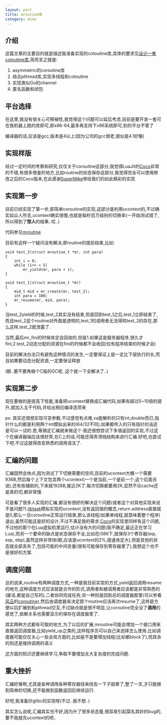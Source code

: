```yaml
---
layout: post
title: mroutine库
category: mine
---
```


## 介绍

这篇文章的主要目的就是描述我准备实现的cotoutine库,具体的要求见[设计一套cotoutine库](/coroutine_code),简而言之就是:

1. asymmetric的coroutine库
2. 结合pthread库,实现多线程和cotoutine
3. 实现类似Go的channel
4. 匿名函数和闭包

## 平台选择

在这里,我没有很关心可移植性,我觉得这个问题可以延后考虑,目前是要开发一套可在我机器上跑的库即可,即x86-64,最多再支持下x86系统即可,别的平台不管了

编译器的话,应该是gcc,版本是4以上(因为公司的gcc很老,貌似是4.1好像)

## 实现样版

经过一定时间的考察和研究,仅仅关于coroutine这部分,我觉得LuaJit的[Coco][coco]非常的不错,有很多借鉴的地方,比如routine的状态保存这部分,我觉得完全可以使用修改之后的Coco版本,在此感谢[SuperMike][mike]带给我们的如此精彩的实现

## 实现第一步

目前已经实现了第一步,即简单coroutine的实现,这部分是利用ucontext的,不过确实如众人所言,ucontext确实很慢,也就是每秒百万级别的切换率(一开始测试错了,所以得到了**惊人**的结果..哎..)

代码参见[mroutine][mroutine]

目前有这样一个疑问没有解决,即routine的提前结束,比如:

    void test_2(struct mroutine_t *mr, int para)
    {
        int i = 0;
        while (i++ < 5)
            mr_yield(mr, para + i);
    }

    void test_1(struct mroutine_t *mr)
    {
        mid_t mid = mr_create(mr, test_2);
        int para = 100;
        mr_resume(mr, mid, para);
    }

当test_2yield的时候,test_2其实没有结束,但是回到test_1之后,test_1立即结束了,而且test_2这个routine对外面是透明的,test_1的调用者无法得知test_2的存在,那么这样,test_2就泄露了.

当然,最后mr_fini的时候肯定会回收的,但是1.如果这是服务器程序,很久才fini;2.test_2动态分配的资源在fini的时候都不会收回(仅有程序结束的时候才会)

目前的解决办法只有避免这种情况的发生,一定要保证上层一定比下层执行的长,而且如果要动态分配资源,一定要保证释放

(额..要不要再做个C版的GC呢..这个就一下全解决了..)

## 实现第二步

现在要做的是提高下性能,准备把ucontext替换成汇编代码,如果有超过5~10倍的提升,就加入主干代码,并给出相应编译选项来

ps: 其实还很想实现可变参数,不过感觉有点难,va能解析的只有int,double而已,指针什么的都是利用两个int模拟出来的(64/32不同),如果都传入的只有指针的话还是可以一试的.恩,等搞定汇编就来做这个.我还很想尝试下多值返回的实现,不过这个在编译器端应该很好弄,在C上的话,可能还得弄清栈结构来进行汇编.好吧,也尝试下吧,不过这就得改变熟悉的调用语法了.

## 汇编的问题

汇编固然会快点,因为测试了下切换需要的空间,目前的ucontext大概一个需要936B,然后每个上下文包含两个ucontext(一个是当前,一个是前一个,这个后面另说),还有些辅助的,下来就1928B,接近2K了.每次切换都要用2K,显然不论cache还是真的切,都非常慢.

可是看了很多人实现的汇编,都没有很好的解决这个问题(或者这个对其他实现来说不是问题?).[libtask][libtask]模拟实现的ucontext,没有返回值的概念,return address直接就是0,那么一旦coroutine正常运行结束,那么该线程(如果单线程,就意味着整个程序)退出,虽然可能这是好的设计,不过不满足我的需求.[Coco][coco]的实现里同样有这个问题,不过他的那个在Lua虚拟机里运行,估计没有大的问题(我不确定,最近正在学习Lua),而另一个要命的缺点是状态保存不全,比如在i386下,就保存3个寄存器(eip, esp, ebp),虽然这样非常快(额,应该是ucontext的2%,提速肯定大),但是其他的状态就全部丢失了,包括可能的中间变量(很有可能保存到寄存器里了),我想这个也不是很好的方案.

## 调度问题

总的说来,routine有两种调度方式,一种是我目前实现的方式,yield返回调用resume的地方,这种调度方式应该就是合作的形式,调用者和被调用者应该都是非常熟悉的(废话,都是自己写的),二者协同完成任务;另一种则是回到总的调度器那里(可以参看[风云][cloudwu]的[coroutine][cloudwu coroutine]),然后由调度器来决定那个routine应该再次resume了,这样是方便以后扩展到和pthread交互,不过缺点就是很不明显,让coroutine完全没了**调用**的感觉了,依赖关系也需要显示的保存在调度器里了.

其实两种方式都有可取的地方,为了以后的扩展,mroutine可能会增加一个接口用来直接返回调度器,比如yield_up之类的,这样程序员可以自己来选择怎么使用.比如调度器可能仅仅关心一些全局方面的,比如是不是要增加线程(比如都block了),而其余的则还是维持调用的语义

这方面的知识还要继续学习,争取不要增加太大复杂度的完成问题.

## 重大挫折

汇编好难啊,尤其是各种调用各种寄存器绕来绕去一下子就晕了,整了一天,才只能做到简单的切换,还不能做到函数返回后继续运行.

好吧,我准备抄glibc的实现呀(不过..我不想..)

其实怎么说呢,汇编其实也不好,因为升了很多状态量,很容易引起莫名其妙的bug的,要不我就先ucontext的吧..

[coco]: http://coco.luajit.org/index.html "Coco"
[mike]: http://luajit.org/index.html "SuperMike"
[mroutine]: https://github.com/LelouchHe/mroutine "MRoutine"
[libtask]: http://swtch.com/libtask/ "libtask"
[cloudwu]: http://blog.codingnow.com/ "风云"
[cloudwu coroutine]: https://github.com/cloudwu/coroutine "coroutine"
